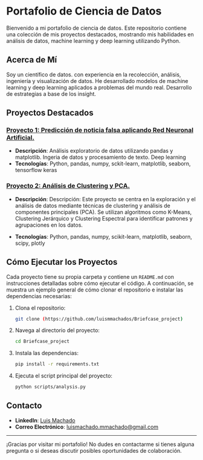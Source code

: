 # Portafolio de Ciencia de Datos

Bienvenido a mi portafolio de ciencia de datos. Este repositorio contiene una colección de mis proyectos destacados, mostrando mis habilidades en análisis de datos, machine learning y deep learning utilizando Python.

## Acerca de Mí

Soy un científico de datos. con experiencia en la recolección, análisis, ingeniería y visualización de datos. He desarrollado modelos de machine learning y deep learning aplicados a problemas del mundo real. Desarrollo de estrategias a base de los insight.

## Proyectos Destacados

### [Proyecto 1: Predicción de noticia falsa aplicando Red Neuronal Artificial. ](./Project_01)
- **Descripción**: Análisis exploratorio de datos utilizando pandas y matplotlib. Ingeria de datos y procesamiento de texto. Deep learning
- **Tecnologías**: Python, pandas, numpy, sckit-learn, matplotlib, seaborn, tensorflow keras

### [Proyecto 2: Análisis de Clustering y PCA. ](./Project_02)
- **Descripción**: Descripción: Este proyecto se centra en la exploración y el análisis de datos mediante técnicas de clustering y análisis de componentes principales (PCA). Se utilizan algoritmos como K-Means, Clustering Jerárquico y Clustering Espectral para identificar patrones y agrupaciones en los datos.

- **Tecnologías**: Python, pandas, numpy, scikit-learn, matplotlib, seaborn, scipy, plotly
 

## Cómo Ejecutar los Proyectos

Cada proyecto tiene su propia carpeta y contiene un `README.md` con instrucciones detalladas sobre cómo ejecutar el código. A continuación, se muestra un ejemplo general de cómo clonar el repositorio e instalar las dependencias necesarias:

1. Clona el repositorio:
    ```sh
    git clone (https://github.com/luismmachados/Briefcase_project)
    ```

2. Navega al directorio del proyecto:
    ```sh
    cd Briefcase_project
    ```

3. Instala las dependencias:
    ```sh
    pip install -r requirements.txt
    ```

4. Ejecuta el script principal del proyecto:
    ```sh
    python scripts/analysis.py
    ```

## Contacto

- **LinkedIn**: [Luis Machado](https:/www.linkedin.com/in/luismmachados)
- **Correo Electrónico**: luismachado.mmachado@gmail.com


---

¡Gracias por visitar mi portafolio! No dudes en contactarme si tienes alguna pregunta o si deseas discutir posibles oportunidades de colaboración.
